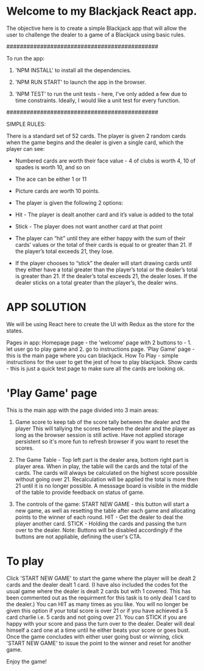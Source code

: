 # Welcome to my Blackjack React app.

The objective here is to create a simple Blackjack app that will allow the user to challenge the dealer to a game of a Blackjack using basic rules.

#############################################

To run the app:

1. 'NPM INSTALL' to install all the dependencies.
2. 'NPM RUN START' to launch the app in the browser.

3. 'NPM TEST' to run the unit tests - here, I've only added a few due to time constraints. Ideally, I would like a unit test for every function.

#############################################

SIMPLE RULES:

There is a standard set of 52 cards. The player is given 2 random cards when the game
begins and the dealer is given a single card, which the player can see:

- Numbered cards are worth their face value - 4 of clubs is worth 4, 10 of
  spades is worth 10, and so on
- The ace can be either 1 or 11
- Picture cards are worth 10 points.
- The player is given the following 2 options:

- Hit - The player is dealt another card and it’s value is added to the total
- Stick - The player does not want another card at that point

- The player can “hit” until they are either happy with the sum of their cards’ values or the
  total of their cards is equal to or greater than 21. If the player’s total exceeds 21, they lose.
- If the player chooses to “stick” the dealer will start drawing cards until they either have a
  total greater than the player’s total or the dealer’s total is greater than 21. If the dealer’s total
  exceeds 21, the dealer loses. If the dealer sticks on a total greater than the player’s, the
  dealer wins.

# APP SOLUTION

We will be using React here to create the UI with Redux as the store for the states.

Pages in app:
Homepage page - the 'welcome' page with 2 buttons to - 1. let user go to play game and 2. go to instructions page.
'Play Game' page - this is the main page where you can blackjack.
How To Play - simple instructions for the user to get the jest of how to play blackjack.
Show cards - this is just a quick test page to make sure all the cards are looking ok.

# 'Play Game' page

This is the main app with the page divided into 3 main areas:

1. Game score to keep tab of the score tally between the dealer and the player
   This will tallying the scores between the dealer and the player as long as the browser session is still active. Have not applied storage persistent so it's more fun to refresh browser if you want to reset the scores.

2. The Game Table -
   Top left part is the dealer area, bottom right part is player area.
   When in play, the table will the cards and the total of the cards. The cards will always be calculated on the highest score possible without going over 21. Recalculation will be applied the total is more then 21 until it is no longer possible.
   A messsage board is visible in the middle of the table to provide feedback on status of game.

3. The controls of the game:
   START NEW GAME - this button will start a new game, as well as resetting the table after each game and allocating points to the winner of each round.
   HIT - Get the dealer to deal the player another card.
   STICK - Holding the cards and passing the turn over to the dealer.
   Note: Buttons will be disabled accordingly if the buttons are not appliable, defining the user's CTA.

# To play

Click 'START NEW GAME' to start the game where the player will be dealt 2 cards and the dealer dealt 1 card.
(I have also included the codes fot the usual game where the dealer is dealt 2 cards but with 1 covered. This has been commented out as the requirment for this task is to only deal 1 card to the dealer.)
You can HIT as many times as you like. You will no longer be given this option if your total score is over 21 or if you have achieved a 5 card charlie i.e. 5 cards and not going over 21.
You can STICK if you are happy with your score and pass the turn over to the dealer.
Dealer will deal himself a card one at a time until he either beats your score or goes bust.
Once the game concludes with either user going bust or winning, click 'START NEW GAME' to issue the point to the winner and reset for another game.

Enjoy the game!
